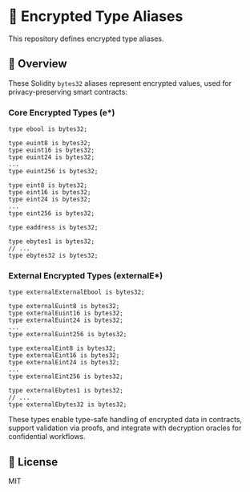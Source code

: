 # 🔐 Encrypted Type Aliases

This repository defines encrypted type aliases.

## 📘 Overview

These Solidity `bytes32` aliases represent encrypted values, used for privacy-preserving smart contracts:

### Core Encrypted Types (e\*)

```solidity
type ebool is bytes32;

type euint8 is bytes32;
type euint16 is bytes32;
type euint24 is bytes32;
...
type euint256 is bytes32;

type eint8 is bytes32;
type eint16 is bytes32;
type eint24 is bytes32;
...
type eint256 is bytes32;

type eaddress is bytes32;

type ebytes1 is bytes32;
// ...
type ebytes32 is bytes32;

```

### External Encrypted Types (externalE\*)

```solidity
type externalExternalEbool is bytes32;

type externalEuint8 is bytes32;
type externalEuint16 is bytes32;
type externalEuint24 is bytes32;
...
type externalEuint256 is bytes32;

type externalEint8 is bytes32;
type externalEint16 is bytes32;
type externalEint24 is bytes32;
...
type externalEint256 is bytes32;

type externalEbytes1 is bytes32;
// ...
type externalEbytes32 is bytes32;
```

These types enable type-safe handling of encrypted data in contracts, support validation via proofs, and integrate with decryption oracles for confidential workflows.

## 📜 License

MIT
